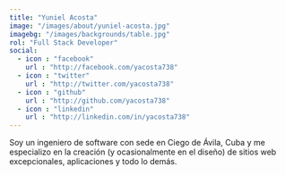 ```yaml
---
title: "Yuniel Acosta"
image: "/images/about/yuniel-acosta.jpg"
imagebg: "/images/backgrounds/table.jpg"
rol: "Full Stack Developer"
social:
  - icon : "facebook" 
    url : "http://facebook.com/yacosta738"
  - icon : "twitter" 
    url : "http://twitter.com/yacosta738"
  - icon : "github" 
    url : "http://github.com/yacosta738"
  - icon : "linkedin" 
    url : "http://linkedin.com/in/yacosta738"
---
```


Soy un ingeniero de software con sede en Ciego de Ávila, Cuba y me especializo en la creación (y ocasionalmente en el diseño) de sitios web excepcionales, aplicaciones y todo lo demás.